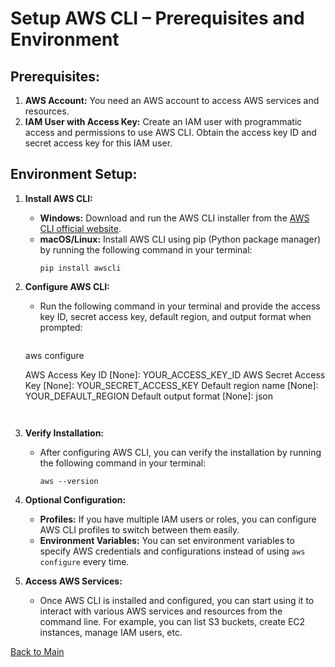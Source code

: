 # Setup AWS CLI – Prerequisites and Environment

## Prerequisites:
1. **AWS Account:** You need an AWS account to access AWS services and resources.
2. **IAM User with Access Key:** Create an IAM user with programmatic access and permissions to use AWS CLI. Obtain the access key ID and secret access key for this IAM user.

## Environment Setup:
1. **Install AWS CLI:**
   - **Windows:** Download and run the AWS CLI installer from the [AWS CLI official website](https://aws.amazon.com/cli/).
   - **macOS/Linux:** Install AWS CLI using pip (Python package manager) by running the following command in your terminal:
     ```
     pip install awscli
     ```

2. **Configure AWS CLI:**
   - Run the following command in your terminal and provide the access key ID, secret access key, default region, and output format when prompted:
     ``` 
    aws configure
   
    AWS Access Key ID [None]: YOUR_ACCESS_KEY_ID
    AWS Secret Access Key [None]: YOUR_SECRET_ACCESS_KEY
    Default region name [None]: YOUR_DEFAULT_REGION
    Default output format [None]: json
    ```


3. **Verify Installation:**
   - After configuring AWS CLI, you can verify the installation by running the following command in your terminal:
     ```
     aws --version
     ```


4. **Optional Configuration:**
   - **Profiles:** If you have multiple IAM users or roles, you can configure AWS CLI profiles to switch between them easily.
   - **Environment Variables:** You can set environment variables to specify AWS credentials and configurations instead of using `aws configure` every time.

5. **Access AWS Services:**
   - Once AWS CLI is installed and configured, you can start using it to interact with various AWS services and resources from the command line. For example, you can list S3 buckets, create EC2 instances, manage IAM users, etc.

[Back to Main](readme.md)
